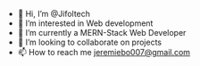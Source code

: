 - 👋 Hi, I’m @Jifoltech
- 👀 I’m interested in Web development
- 🌱 I’m currently a MERN-Stack Web Developer
- 💞️ I’m looking to collaborate on projects
- 📫 How to reach me jeremiebo007@gmail.com

<!---
Jifoltech/Jifoltech is a ✨ special ✨ repository because its `README.md` (this file) appears on your GitHub profile.
You can click the Preview link to take a look at your changes.
--->

